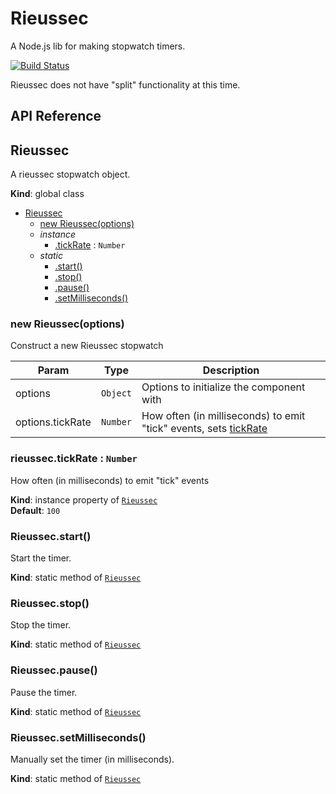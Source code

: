 # Rieussec
A Node.js lib for making stopwatch timers.

[![Build Status](https://travis-ci.org/GamesDoneQuick/rieussec.svg?branch=master)](https://travis-ci.org/GamesDoneQuick/rieussec)

Rieussec does not have "split" functionality at this time.

## API Reference
<a name="Rieussec"></a>
## Rieussec
A rieussec stopwatch object.

**Kind**: global class  

* [Rieussec](#Rieussec)
  * [new Rieussec(options)](#new_Rieussec_new)
  * _instance_
    * [.tickRate](#Rieussec+tickRate) : <code>Number</code>
  * _static_
    * [.start()](#Rieussec.start)
    * [.stop()](#Rieussec.stop)
    * [.pause()](#Rieussec.pause)
    * [.setMilliseconds()](#Rieussec.setMilliseconds)

<a name="new_Rieussec_new"></a>
### new Rieussec(options)
Construct a new Rieussec stopwatch


| Param | Type | Description |
| --- | --- | --- |
| options | <code>Object</code> | Options to initialize the component with |
| options.tickRate | <code>Number</code> | How often (in milliseconds) to emit "tick" events, sets [tickRate](#Rieussec+tickRate) |

<a name="Rieussec+tickRate"></a>
### rieussec.tickRate : <code>Number</code>
How often (in milliseconds) to emit "tick" events

**Kind**: instance property of <code>[Rieussec](#Rieussec)</code>  
**Default**: <code>100</code>  
<a name="Rieussec.start"></a>
### Rieussec.start()
Start the timer.

**Kind**: static method of <code>[Rieussec](#Rieussec)</code>  
<a name="Rieussec.stop"></a>
### Rieussec.stop()
Stop the timer.

**Kind**: static method of <code>[Rieussec](#Rieussec)</code>  
<a name="Rieussec.pause"></a>
### Rieussec.pause()
Pause the timer.

**Kind**: static method of <code>[Rieussec](#Rieussec)</code>  
<a name="Rieussec.setMilliseconds"></a>
### Rieussec.setMilliseconds()
Manually set the timer (in milliseconds).

**Kind**: static method of <code>[Rieussec](#Rieussec)</code>  

